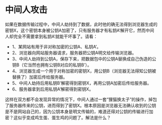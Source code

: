 # 中间人攻击

[](https://baijiahao.baidu.com/s?id=1687472686266307627&wfr=spider&for=pc)

如果在数据传输过程中，中间人劫持到了数据，此时他的确无法得到浏览器生成的密钥X，这个密钥本身被公钥A加密了，只有服务器才有私钥A’解开它，然而中间人却完全不需要拿到私钥A’就能干坏事了。请看：

* 1、某网站有用于非对称加密的公钥A、私钥A’。
* 2、浏览器向网站服务器请求，服务器把公钥A明文给传输浏览器。
* 3、中间人劫持到公钥A，保存下来，把数据包中的公钥A替换成自己伪造的公钥B（它当然也拥有公钥B对应的私钥B’）。
* 4、浏览器生成一个用于对称加密的密钥X，用公钥B（浏览器无法得知公钥被替换了）加密后传给服务器。
* 5、中间人劫持后用私钥B’解密得到密钥X，再用公钥A加密后传给服务器。
* 6、服务器拿到后用私钥A’解密得到密钥X。

这样在双方都不会发现异常的情况下，中间人通过一套“狸猫换太子”的操作，掉包了服务器传来的公钥，进而得到了密钥X。根本原因是浏览器无法确认收到的公钥是不是网站自己的，因为公钥本身是明文传输的，难道还得对公钥的传输进行加密？这似乎变成鸡生蛋、蛋生鸡的问题了。解法是什么？

[](https://zhuanlan.zhihu.com/p/43789231)
